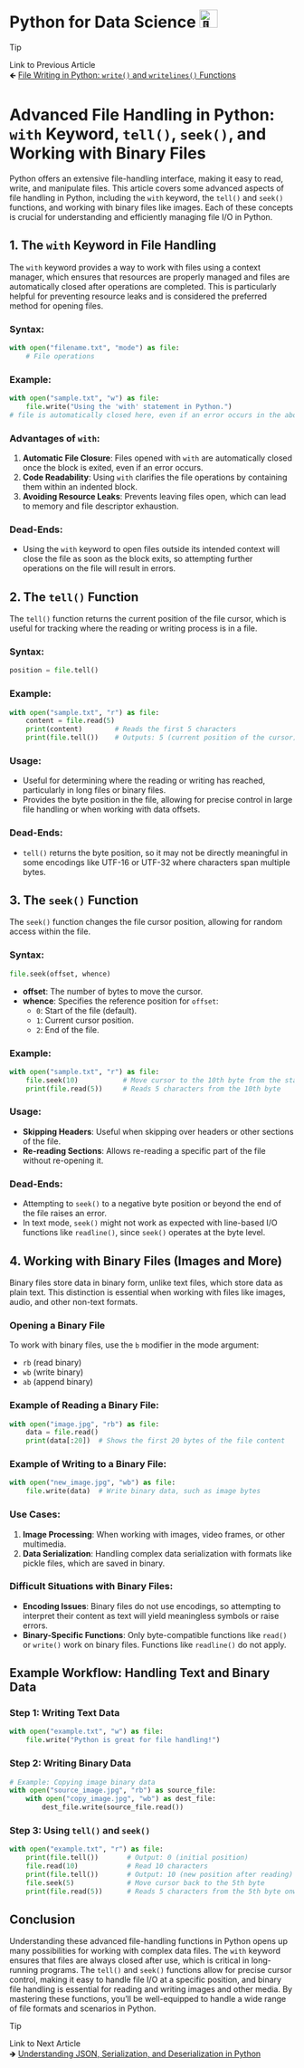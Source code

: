 # Python for Data Science <picture> <source srcset="https://fonts.gstatic.com/s/e/notoemoji/latest/1f40d/512.webp" type="image/webp"> <img src="https://fonts.gstatic.com/s/e/notoemoji/latest/1f40d/512.gif" alt="🐍" width="32" height="32"> </picture>

> [!TIP]  
> Link to Previous Article  
> 🡸 [File Writing in Python: `write()` and `writelines()` Functions](/File%20Handling/Articles/64_write_and_writelines_function.md)

# Advanced File Handling in Python: `with` Keyword, `tell()`, `seek()`, and Working with Binary Files

Python offers an extensive file-handling interface, making it easy to read, write, and manipulate files. This article covers some advanced aspects of file handling in Python, including the `with` keyword, the `tell()` and `seek()` functions, and working with binary files like images. Each of these concepts is crucial for understanding and efficiently managing file I/O in Python.

## 1. The `with` Keyword in File Handling

The `with` keyword provides a way to work with files using a context manager, which ensures that resources are properly managed and files are automatically closed after operations are completed. This is particularly helpful for preventing resource leaks and is considered the preferred method for opening files.

### Syntax:
```python
with open("filename.txt", "mode") as file:
    # File operations
```

### Example:
```python
with open("sample.txt", "w") as file:
    file.write("Using the 'with' statement in Python.")
# file is automatically closed here, even if an error occurs in the above block
```

### Advantages of `with`:
1. **Automatic File Closure**: Files opened with `with` are automatically closed once the block is exited, even if an error occurs.
2. **Code Readability**: Using `with` clarifies the file operations by containing them within an indented block.
3. **Avoiding Resource Leaks**: Prevents leaving files open, which can lead to memory and file descriptor exhaustion.

### Dead-Ends:
- Using the `with` keyword to open files outside its intended context will close the file as soon as the block exits, so attempting further operations on the file will result in errors.

## 2. The `tell()` Function

The `tell()` function returns the current position of the file cursor, which is useful for tracking where the reading or writing process is in a file.

### Syntax:
```python
position = file.tell()
```

### Example:
```python
with open("sample.txt", "r") as file:
    content = file.read(5)
    print(content)        # Reads the first 5 characters
    print(file.tell())    # Outputs: 5 (current position of the cursor)
```

### Usage:
- Useful for determining where the reading or writing has reached, particularly in long files or binary files.
- Provides the byte position in the file, allowing for precise control in large file handling or when working with data offsets.

### Dead-Ends:
- `tell()` returns the byte position, so it may not be directly meaningful in some encodings like UTF-16 or UTF-32 where characters span multiple bytes.

## 3. The `seek()` Function

The `seek()` function changes the file cursor position, allowing for random access within the file.

### Syntax:
```python
file.seek(offset, whence)
```
- **offset**: The number of bytes to move the cursor.
- **whence**: Specifies the reference position for `offset`:
  - `0`: Start of the file (default).
  - `1`: Current cursor position.
  - `2`: End of the file.

### Example:
```python
with open("sample.txt", "r") as file:
    file.seek(10)           # Move cursor to the 10th byte from the start
    print(file.read(5))     # Reads 5 characters from the 10th byte
```

### Usage:
- **Skipping Headers**: Useful when skipping over headers or other sections of the file.
- **Re-reading Sections**: Allows re-reading a specific part of the file without re-opening it.
  
### Dead-Ends:
- Attempting to `seek()` to a negative byte position or beyond the end of the file raises an error.
- In text mode, `seek()` might not work as expected with line-based I/O functions like `readline()`, since `seek()` operates at the byte level.

## 4. Working with Binary Files (Images and More)

Binary files store data in binary form, unlike text files, which store data as plain text. This distinction is essential when working with files like images, audio, and other non-text formats.

### Opening a Binary File

To work with binary files, use the `b` modifier in the mode argument:
- `rb` (read binary)
- `wb` (write binary)
- `ab` (append binary)

### Example of Reading a Binary File:
```python
with open("image.jpg", "rb") as file:
    data = file.read()
    print(data[:20])  # Shows the first 20 bytes of the file content
```

### Example of Writing to a Binary File:
```python
with open("new_image.jpg", "wb") as file:
    file.write(data)  # Write binary data, such as image bytes
```

### Use Cases:
1. **Image Processing**: When working with images, video frames, or other multimedia.
2. **Data Serialization**: Handling complex data serialization with formats like pickle files, which are saved in binary.

### Difficult Situations with Binary Files:
- **Encoding Issues**: Binary files do not use encodings, so attempting to interpret their content as text will yield meaningless symbols or raise errors.
- **Binary-Specific Functions**: Only byte-compatible functions like `read()` or `write()` work on binary files. Functions like `readline()` do not apply.

## Example Workflow: Handling Text and Binary Data

### Step 1: Writing Text Data
```python
with open("example.txt", "w") as file:
    file.write("Python is great for file handling!")
```

### Step 2: Writing Binary Data
```python
# Example: Copying image binary data
with open("source_image.jpg", "rb") as source_file:
    with open("copy_image.jpg", "wb") as dest_file:
        dest_file.write(source_file.read())
```

### Step 3: Using `tell()` and `seek()`
```python
with open("example.txt", "r") as file:
    print(file.tell())       # Output: 0 (initial position)
    file.read(10)            # Read 10 characters
    print(file.tell())       # Output: 10 (new position after reading)
    file.seek(5)             # Move cursor back to the 5th byte
    print(file.read(5))      # Reads 5 characters from the 5th byte onward
```

## Conclusion

Understanding these advanced file-handling functions in Python opens up many possibilities for working with complex data files. The `with` keyword ensures that files are always closed after use, which is critical in long-running programs. The `tell()` and `seek()` functions allow for precise cursor control, making it easy to handle file I/O at a specific position, and binary file handling is essential for reading and writing images and other media. By mastering these functions, you’ll be well-equipped to handle a wide range of file formats and scenarios in Python.

> [!TIP]  
> Link to Next Article  
> 🡺 [Understanding JSON, Serialization, and Deserialization in Python](/File%20Handling/Articles/66_json.md)